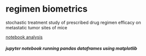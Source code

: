 # regimen biometrics

stochastic treatment study of prescribed drug regimen efficacy on metastatic tumor sites of mice 

<a href="https://github.com/cspence001/regimen_biometrics/blob/main/pymaceuticals/pymaceuticals.ipynb">notebook analysis</a>

<h5>jupyter notebook running pandas dataframes using matplotlib</h5>
